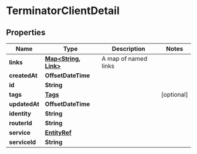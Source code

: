 

# TerminatorClientDetail


## Properties

| Name | Type | Description | Notes |
|------------ | ------------- | ------------- | -------------|
|**links** | [**Map&lt;String, Link&gt;**](Link.md) | A map of named links |  |
|**createdAt** | **OffsetDateTime** |  |  |
|**id** | **String** |  |  |
|**tags** | [**Tags**](Tags.md) |  |  [optional] |
|**updatedAt** | **OffsetDateTime** |  |  |
|**identity** | **String** |  |  |
|**routerId** | **String** |  |  |
|**service** | [**EntityRef**](EntityRef.md) |  |  |
|**serviceId** | **String** |  |  |



